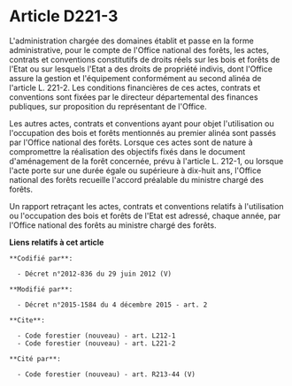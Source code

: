 # Article D221-3

L'administration chargée des domaines établit et passe en la forme administrative, pour le compte de l'Office national des
forêts, les actes, contrats et conventions constitutifs de droits réels sur les bois et forêts de l'Etat ou sur lesquels
l'Etat a des droits de propriété indivis, dont l'Office assure la gestion et l'équipement conformément au second alinéa de
l'article L. 221-2. Les conditions financières de ces actes, contrats et conventions sont fixées par le directeur
départemental des finances publiques, sur proposition du représentant de l'Office. 

Les autres actes, contrats et conventions ayant pour objet l'utilisation ou l'occupation des bois et forêts mentionnés au
premier alinéa sont passés par l'Office national des forêts. Lorsque ces actes sont de nature à compromettre la réalisation
des objectifs fixés dans le document d'aménagement de la forêt concernée, prévu à l'article L. 212-1, ou lorsque l'acte porte
sur une durée égale ou supérieure à dix-huit ans, l'Office national des forêts recueille l'accord préalable du ministre
chargé des forêts. 

Un rapport retraçant les actes, contrats et conventions relatifs à l'utilisation ou l'occupation des bois et forêts de l'Etat
est adressé, chaque année, par l'Office national des forêts au ministre chargé des forêts.

**Liens relatifs à cet article**

	**Codifié par**:

	  - Décret n°2012-836 du 29 juin 2012 (V)

	**Modifié par**:

	  - Décret n°2015-1584 du 4 décembre 2015 - art. 2

	**Cite**:

	  - Code forestier (nouveau) - art. L212-1
	  - Code forestier (nouveau) - art. L221-2

	**Cité par**:

	  - Code forestier (nouveau) - art. R213-44 (V)
